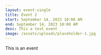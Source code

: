 ```yaml
---
layout: event-single
title: Event 2
start: September 14, 2023 10:00 AM
end: September 14, 2023 10:00 AM
desc: This a test event
image: /assets/uploads/placeholder-1.jpg
---
```

T﻿his is an event